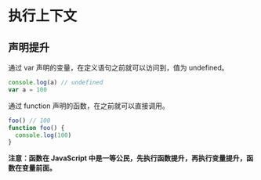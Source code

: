 # 执行上下文

## 声明提升

通过 var 声明的变量，在定义语句之前就可以访问到，值为 undefined。

```js
console.log(a) // undefined
var a = 100
```

通过 function 声明的函数，在之前就可以直接调用。

```js
foo() // 100
function foo() {
  console.log(100)
}
```

**注意：函数在 JavaScript 中是一等公民，先执行函数提升，再执行变量提升，函数在变量前面。**
